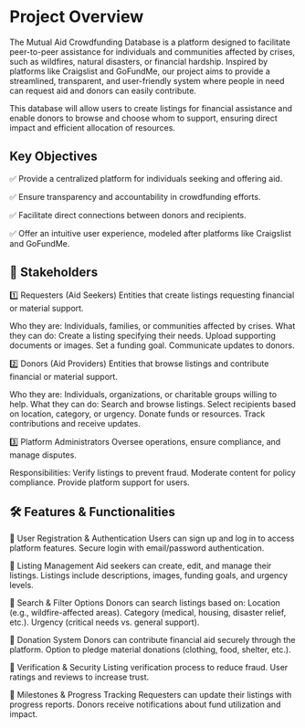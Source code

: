 # Project Overview
The Mutual Aid Crowdfunding Database is a platform designed to facilitate peer-to-peer assistance for individuals and communities affected by crises, such as wildfires, natural disasters, or financial hardship. Inspired by platforms like Craigslist and GoFundMe, our project aims to provide a streamlined, transparent, and user-friendly system where people in need can request aid and donors can easily contribute.

This database will allow users to create listings for financial assistance and enable donors to browse and choose whom to support, ensuring direct impact and efficient allocation of resources.

## Key Objectives
✅ Provide a centralized platform for individuals seeking and offering aid.

✅ Ensure transparency and accountability in crowdfunding efforts.

✅ Facilitate direct connections between donors and recipients.

✅ Offer an intuitive user experience, modeled after platforms like Craigslist and GoFundMe.


## 👥 Stakeholders
1️⃣ Requesters (Aid Seekers)
Entities that create listings requesting financial or material support.

Who they are: Individuals, families, or communities affected by crises.
What they can do:
Create a listing specifying their needs.
Upload supporting documents or images.
Set a funding goal.
Communicate updates to donors.


2️⃣ Donors (Aid Providers)
Entities that browse listings and contribute financial or material support.

Who they are: Individuals, organizations, or charitable groups willing to help.
What they can do:
Search and browse listings.
Select recipients based on location, category, or urgency.
Donate funds or resources.
Track contributions and receive updates.


3️⃣ Platform Administrators
Oversee operations, ensure compliance, and manage disputes.

Responsibilities:
Verify listings to prevent fraud.
Moderate content for policy compliance.
Provide platform support for users.

## 🛠️ Features & Functionalities
🔹 User Registration & Authentication
Users can sign up and log in to access platform features.
Secure login with email/password authentication.

🔹 Listing Management
Aid seekers can create, edit, and manage their listings.
Listings include descriptions, images, funding goals, and urgency levels.

🔹 Search & Filter Options
Donors can search listings based on:
Location (e.g., wildfire-affected areas).
Category (medical, housing, disaster relief, etc.).
Urgency (critical needs vs. general support).

🔹 Donation System
Donors can contribute financial aid securely through the platform.
Option to pledge material donations (clothing, food, shelter, etc.).

🔹 Verification & Security
Listing verification process to reduce fraud.
User ratings and reviews to increase trust.

🔹 Milestones & Progress Tracking
Requesters can update their listings with progress reports.
Donors receive notifications about fund utilization and impact.
